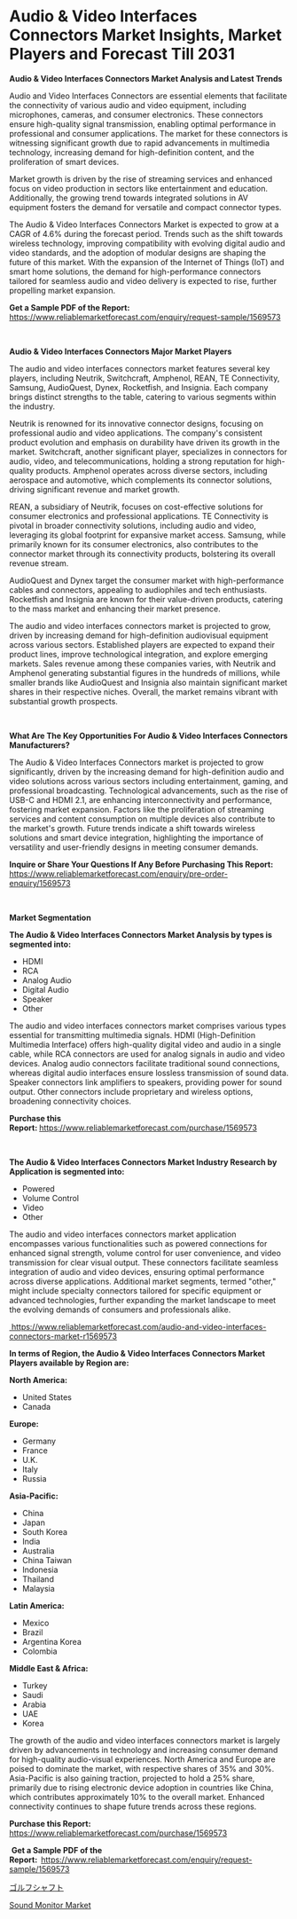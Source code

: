 <p><h1>Audio & Video Interfaces Connectors Market Insights, Market Players and Forecast Till 2031</h1></p><p><strong>Audio & Video Interfaces Connectors Market Analysis and Latest Trends</strong></p>
<p><p>Audio and Video Interfaces Connectors are essential elements that facilitate the connectivity of various audio and video equipment, including microphones, cameras, and consumer electronics. These connectors ensure high-quality signal transmission, enabling optimal performance in professional and consumer applications. The market for these connectors is witnessing significant growth due to rapid advancements in multimedia technology, increasing demand for high-definition content, and the proliferation of smart devices.</p><p>Market growth is driven by the rise of streaming services and enhanced focus on video production in sectors like entertainment and education. Additionally, the growing trend towards integrated solutions in AV equipment fosters the demand for versatile and compact connector types.</p><p>The Audio & Video Interfaces Connectors Market is expected to grow at a CAGR of 4.6% during the forecast period. Trends such as the shift towards wireless technology, improving compatibility with evolving digital audio and video standards, and the adoption of modular designs are shaping the future of this market. With the expansion of the Internet of Things (IoT) and smart home solutions, the demand for high-performance connectors tailored for seamless audio and video delivery is expected to rise, further propelling market expansion.</p></p>
<p><strong>Get a Sample PDF of the Report:&nbsp;</strong> <a href="https://www.reliablemarketforecast.com/enquiry/request-sample/1569573?utm_campaign=1105&utm_medium=2&utm_source=Github&utm_content=ia&utm_term=29122024&utm_id=audio-video-interfaces-connectors">https://www.reliablemarketforecast.com/enquiry/request-sample/1569573</a></p>
<p>&nbsp;</p>
<p><strong>Audio & Video Interfaces Connectors Major Market Players</strong></p>
<p><p>The audio and video interfaces connectors market features several key players, including Neutrik, Switchcraft, Amphenol, REAN, TE Connectivity, Samsung, AudioQuest, Dynex, Rocketfish, and Insignia. Each company brings distinct strengths to the table, catering to various segments within the industry.</p><p>Neutrik is renowned for its innovative connector designs, focusing on professional audio and video applications. The company's consistent product evolution and emphasis on durability have driven its growth in the market. Switchcraft, another significant player, specializes in connectors for audio, video, and telecommunications, holding a strong reputation for high-quality products. Amphenol operates across diverse sectors, including aerospace and automotive, which complements its connector solutions, driving significant revenue and market growth.</p><p>REAN, a subsidiary of Neutrik, focuses on cost-effective solutions for consumer electronics and professional applications. TE Connectivity is pivotal in broader connectivity solutions, including audio and video, leveraging its global footprint for expansive market access. Samsung, while primarily known for its consumer electronics, also contributes to the connector market through its connectivity products, bolstering its overall revenue stream.</p><p>AudioQuest and Dynex target the consumer market with high-performance cables and connectors, appealing to audiophiles and tech enthusiasts. Rocketfish and Insignia are known for their value-driven products, catering to the mass market and enhancing their market presence.</p><p>The audio and video interfaces connectors market is projected to grow, driven by increasing demand for high-definition audiovisual equipment across various sectors. Established players are expected to expand their product lines, improve technological integration, and explore emerging markets. Sales revenue among these companies varies, with Neutrik and Amphenol generating substantial figures in the hundreds of millions, while smaller brands like AudioQuest and Insignia also maintain significant market shares in their respective niches. Overall, the market remains vibrant with substantial growth prospects.</p></p>
<p>&nbsp;</p>
<p><strong>What Are The Key Opportunities For Audio & Video Interfaces Connectors Manufacturers?</strong></p>
<p><p>The Audio & Video Interfaces Connectors market is projected to grow significantly, driven by the increasing demand for high-definition audio and video solutions across various sectors including entertainment, gaming, and professional broadcasting. Technological advancements, such as the rise of USB-C and HDMI 2.1, are enhancing interconnectivity and performance, fostering market expansion. Factors like the proliferation of streaming services and content consumption on multiple devices also contribute to the market's growth. Future trends indicate a shift towards wireless solutions and smart device integration, highlighting the importance of versatility and user-friendly designs in meeting consumer demands.</p></p>
<p><strong>Inquire or Share Your Questions If Any Before Purchasing This Report:</strong> <a href="https://www.reliablemarketforecast.com/enquiry/pre-order-enquiry/1569573?utm_campaign=1105&utm_medium=2&utm_source=Github&utm_content=ia&utm_term=29122024&utm_id=audio-video-interfaces-connectors">https://www.reliablemarketforecast.com/enquiry/pre-order-enquiry/1569573</a></p>
<p>&nbsp;</p>
<p><strong>Market Segmentation</strong></p>
<p><strong>The Audio & Video Interfaces Connectors Market Analysis by types is segmented into:</strong></p>
<p><ul><li>HDMI</li><li>RCA</li><li>Analog Audio</li><li>Digital Audio</li><li>Speaker</li><li>Other</li></ul></p>
<p><p>The audio and video interfaces connectors market comprises various types essential for transmitting multimedia signals. HDMI (High-Definition Multimedia Interface) offers high-quality digital video and audio in a single cable, while RCA connectors are used for analog signals in audio and video devices. Analog audio connectors facilitate traditional sound connections, whereas digital audio interfaces ensure lossless transmission of sound data. Speaker connectors link amplifiers to speakers, providing power for sound output. Other connectors include proprietary and wireless options, broadening connectivity choices.</p></p>
<p><strong>Purchase this Report:&nbsp;</strong><a href="https://www.reliablemarketforecast.com/purchase/1569573?utm_campaign=1105&utm_medium=2&utm_source=Github&utm_content=ia&utm_term=29122024&utm_id=audio-video-interfaces-connectors">https://www.reliablemarketforecast.com/purchase/1569573</a></p>
<p>&nbsp;</p>
<p><strong>The Audio & Video Interfaces Connectors Market Industry Research by Application is segmented into:</strong></p>
<p><ul><li>Powered</li><li>Volume Control</li><li>Video</li><li>Other</li></ul></p>
<p><p>The audio and video interfaces connectors market application encompasses various functionalities such as powered connections for enhanced signal strength, volume control for user convenience, and video transmission for clear visual output. These connectors facilitate seamless integration of audio and video devices, ensuring optimal performance across diverse applications. Additional market segments, termed "other," might include specialty connectors tailored for specific equipment or advanced technologies, further expanding the market landscape to meet the evolving demands of consumers and professionals alike.</p></p>
<p><a href="https://www.reliablemarketforecast.com/audio-and-video-interfaces-connectors-market-r1569573?utm_campaign=1105&utm_medium=2&utm_source=Github&utm_content=ia&utm_term=29122024&utm_id=audio-video-interfaces-connectors">&nbsp;https://www.reliablemarketforecast.com/audio-and-video-interfaces-connectors-market-r1569573</a></p>
<p><strong>In terms of Region, the Audio & Video Interfaces Connectors Market Players available by Region are:</strong></p>
<p>
    <p> <strong> North America: </strong>
        <ul>
            <li>United States</li>
            <li>Canada</li>
        </ul>
        </p> 
    <p> <strong> Europe: </strong>
        <ul>
            <li>Germany</li>
            <li>France</li>
            <li>U.K.</li>
            <li>Italy</li>
            <li>Russia</li>
        </ul>
        </p> 
    <p> <strong> Asia-Pacific: </strong>
        <ul>
            <li>China</li>
            <li>Japan</li>
            <li>South Korea</li>
            <li>India</li>
            <li>Australia</li>
            <li>China Taiwan</li>
            <li>Indonesia</li>
            <li>Thailand</li>
            <li>Malaysia</li>
        </ul>
        </p> 
    <p> <strong> Latin America: </strong>
        <ul>
            <li>Mexico</li>
            <li>Brazil</li>
            <li>Argentina Korea</li>
            <li>Colombia</li>
        </ul>
        </p> 
    <p> <strong> Middle East & Africa: </strong>
        <ul>
            <li>Turkey</li>
            <li>Saudi</li>
            <li>Arabia</li>
            <li>UAE</li>
            <li>Korea</li>
        </ul>
    </p>
    </p>
<p><p>The growth of the audio and video interfaces connectors market is largely driven by advancements in technology and increasing consumer demand for high-quality audio-visual experiences. North America and Europe are poised to dominate the market, with respective shares of 35% and 30%. Asia-Pacific is also gaining traction, projected to hold a 25% share, primarily due to rising electronic device adoption in countries like China, which contributes approximately 10% to the overall market. Enhanced connectivity continues to shape future trends across these regions.</p></p>
<p><strong>Purchase this Report: </strong><a href="https://www.reliablemarketforecast.com/purchase/1569573?utm_campaign=1105&utm_medium=2&utm_source=Github&utm_content=ia&utm_term=29122024&utm_id=audio-video-interfaces-connectors">https://www.reliablemarketforecast.com/purchase/1569573</a></p>
<p>&nbsp;<strong>Get a Sample PDF of the Report:&nbsp;&nbsp;</strong><a href="https://www.reliablemarketforecast.com/enquiry/request-sample/1569573?utm_campaign=1105&utm_medium=2&utm_source=Github&utm_content=ia&utm_term=29122024&utm_id=audio-video-interfaces-connectors">https://www.reliablemarketforecast.com/enquiry/request-sample/1569573</a></p>
<p><strong></strong></p>
<p><p><a href="https://github.com/lababdou/Market-Research-Report-List-6/blob/main/523446929067.md?utm_campaign=1105&utm_medium=2&utm_source=Github&utm_content=ia&utm_term=29122024&utm_id=audio-video-interfaces-connectors">ゴルフシャフト</a></p><p><a href="https://github.com/prosalinda88/Market-Research-Report-List-7/blob/main/sound-monitor-market.md?utm_campaign=1105&utm_medium=2&utm_source=Github&utm_content=ia&utm_term=29122024&utm_id=audio-video-interfaces-connectors">Sound Monitor Market</a></p></p>